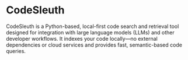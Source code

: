 # CodeSleuth
 CodeSleuth is a Python-based, local-first code search and retrieval tool designed for integration with large language models (LLMs) and other developer workflows. It indexes your code locally—no external dependencies or cloud services and provides fast, semantic-based code queries.
